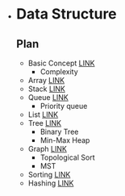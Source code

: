 - # Data Structure

  ## Plan 

  - Basic Concept [LINK](https://github.com/sorious77/Study/tree/master/Data%20Structure/1.Basic%20Concept)
    - Complexity
  - Array [LINK](https://github.com/sorious77/Study/tree/master/Data%20Structure/2.Array)
  - Stack [LINK](https://github.com/sorious77/Study/tree/master/Data%20Structure/3.Stack)
  - Queue [LINK](https://github.com/sorious77/Study/tree/master/Data%20Structure/4.Queue)
    - Priority queue
  - List [LINK](https://github.com/sorious77/Study/tree/master/Data%20Structure/5.List)
  - Tree [LINK](https://github.com/sorious77/Study/tree/master/Data%20Structure/6.Tree)
    - Binary Tree
    - Min-Max Heap
  - Graph [LINK](https://github.com/sorious77/Study/tree/master/Data%20Structure/7.Graph)
    - Topological Sort
    - MST
  - Sorting [LINK](https://github.com/sorious77/Study/tree/master/Data%20Structure/8.Sorting)
  - Hashing [LINK](https://github.com/sorious77/Study/tree/master/Data%20Structure/9.Hashing)
